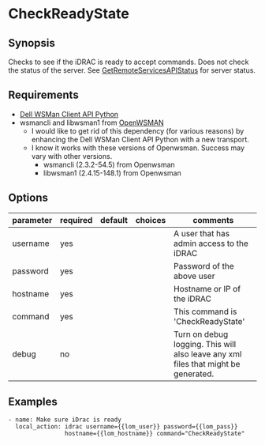 # CheckReadyState

## Synopsis

Checks to see if the iDRAC is ready to accept commands. Does not check the status of the server. See [GetRemoteServicesAPIStatus](GetRemoteServicesAPIStatus.md) for server status.

## Requirements

* [Dell WSMan Client API Python](https://github.com/hbeatty/dell-wsman-client-api-python)
* wsmancli and libwsman1 from [OpenWSMAN](https://openwsman.github.io/)
  * I would like to get rid of this dependency (for various reasons) by enhancing the Dell WSMan Client API Python with a new transport.
  * I know it works with these versions of Openwsman. Success may vary with other versions.
    * wsmancli (2.3.2-54.5) from Openwsman
    * libwsman1 (2.4.15-148.1) from Openwsman

## Options

| parameter  | required | default | choices   | comments                                  |
| ---------  | -------- | ------- | -------   | --------                                  |
| username   | yes      |         |           | A user that has admin access to the iDRAC |
| password   | yes      |         |           | Password of the above user                |
| hostname   | yes      |         |           | Hostname or IP of the iDRAC               |
| command    | yes      |         |           | This command is 'CheckReadyState'         |
| debug      | no       |         |           | Turn on debug logging. This will also leave any xml files that might be generated. |

## Examples

```
- name: Make sure iDrac is ready
  local_action: idrac username={{lom_user}} password={{lom_pass}}
                hostname={{lom_hostname}} command="CheckReadyState"
```
